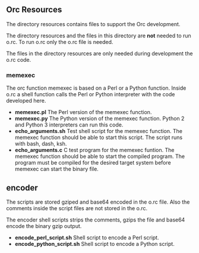 ## Orc Resources

The directory resources contains files to support the Orc development.

The directory resources and the files in this directory are **not** needed
to run o.rc. To run o.rc only the o.rc file is needed.

The files in the directory resources are only needed during development
the o.rc code.

### memexec

The orc function memexec is based on a Perl or a Python function.
Inside o.rc a shell function calls the Perl or Python interpreter
with the code developed here.

* **memexec.pl**
  The Perl version of the memexec function.
* **memexec.py**
  The Python version of the memexec function.
  Python 2 and Python 3 interpreters can run this code.
* **echo_arguments.sh**
  Test shell script for the memexec function.
  The memexec function should be able to start this script.
  The script runs with bash, dash, ksh.
* **echo_arguments.c**
  C test program for the memexec funtion.
  The memexec function should be able to start the compiled program.
  The program must be compiled for the desired target system before
  memexec can start the binary file.
    
## encoder

The scripts are stored gziped and base64 encoded in the o.rc file.
Also the comments inside the script files are not stored in the o.rc.

The encoder shell scripts strips the comments, gzips the file and
base64 encode the binary gzip output.

* **encode_perl_script.sh**
  Shell script to encode a Perl script.
* **encode_python_script.sh**
  Shell script to encode a Python script.

